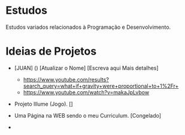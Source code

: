 # Estudos
Estudos variados relacionados à Programação e Desenvolvimento.

# Ideias de Projetos
- [JUAN] () [Atualizar o Nome] [Escreva aqui Mais detalhes] 
  - https://www.youtube.com/results?search_query=what+if+gravity+were+proportional+to+1%2Fr+
  - https://www.youtube.com/watch?v=makaJpLvbow

-  Projeto Illume (Jogo). []

-  Uma Página na WEB sendo o meu Curriculum. [Congelado]

- 
